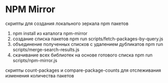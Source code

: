 # NPM Mirror

скрипты для создания локального зеркала npm пакетов

1. npm install из каталога npm-mirror
2. создание списка пакетов npm run scripts/fetch-packages-by-query.js
3. объединение полученных списков с удалением дубликатов npm run scripts/merge-search-results.js
4. скачивание всех библиотек на основе готового списка npm run scripts/npm-mirror.js

скрипты count-packages и compare-package-counts для отслеживания изменения количества пакетов
